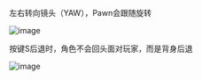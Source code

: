 左右转向镜头（YAW），Pawn会跟随旋转

![image](https://github.com/user-attachments/assets/0e68fe6f-2d72-497b-91dd-e8eda2e48755)

按键S后退时，角色不会回头面对玩家，而是背身后退

![image](https://github.com/user-attachments/assets/ca8784a3-6af7-4b63-8bb8-cdded31c7cbb)

